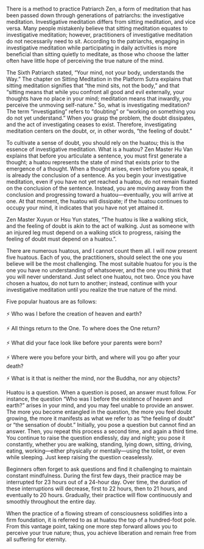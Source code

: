 There is a method to practice Patriarch Zen, a form of meditation that has been passed down through generations of patriarchs: the investigative meditation. Investigative meditation differs from sitting meditation, and vice versa. Many people mistakenly believe that sitting meditation equates to investigative meditation; however, practitioners of investigative meditation do not necessarily need to sit. According to the patriarchs, engaging in investigative meditation while participating in daily activities is more beneficial than sitting quietly to meditate, as those who choose the latter often have little hope of perceiving the true nature of the mind.

The Sixth Patriarch stated, “Your mind, not your body, understands the Way.” The chapter on Sitting Meditation in the Platform Sutra explains that sitting meditation signifies that “the mind sits, not the body,” and that “sitting means that while you confront all good and evil externally, your thoughts have no place in your mind; meditation means that inwardly, you perceive the unmoving self-nature.” So, what is investigating meditation? The term “investigating” refers to “doubting” or “working on something you do not yet understand.” When you grasp the problem, the doubt dissipates, and the act of investigating ceases to exist. Therefore, investigating meditation centers on the doubt, or, in other words, “the feeling of doubt.”

To cultivate a sense of doubt, you should rely on the huatou; this is the essence of investigative meditation. What is a huatou? Zen Master Hu Van explains that before you articulate a sentence, you must first generate a thought; a huatou represents the state of mind that exists prior to the emergence of a thought. When a thought arises, even before you speak, it is already the conclusion of a sentence. As you begin your investigative meditation, even if you have not yet reached a huatou, do not remain fixated on the conclusion of the sentence. Instead, you are moving away from the conclusion and progressing toward a huatou—eventually, you will arrive at one. At that moment, the huatou will dissipate; if the huatou continues to occupy your mind, it indicates that you have not yet attained it.

Zen Master Xuyun or Hsu Yun states, “The huatou is like a walking stick, and the feeling of doubt is akin to the act of walking. Just as someone with an injured leg must depend on a walking stick to progress, raising the feeling of doubt must depend on a huatou.”.

There are numerous huatous, and I cannot count them all. I will now present five huatous. Each of you, the practitioners, should select the one you believe will be the most challenging. The most suitable huatou for you is the one you have no understanding of whatsoever, and the one you think that you will never understand. Just select one huatou, not two. Once you have chosen a huatou, do not turn to another; instead, continue with your investigative meditation until you realize the true nature of the mind.

Five popular huatous are as follows:

⚡️ Who was I before the creation of heaven and earth?

⚡️ All things return to the One. To where does the One return?

⚡️ What did your face look like before your parents were born?

⚡️ Where were you before your birth, and where will you go after your death?

⚡️ What is it that is neither the mind, nor the Buddha, nor any objects?

Huatou is a question. When a question is posed, an answer must follow. For instance, the question “Who was I before the existence of heaven and earth?” arises in your mind, and you may feel unable to provide an answer. The more you become entangled in the question, the more you feel doubt growing, the more it manifests as what we refer to as “the feeling of doubt” or “the sensation of doubt.” Initially, you pose a question but cannot find an answer. Then, you repeat this process a second time, and again a third time. You continue to raise the question endlessly, day and night; you pose it constantly, whether you are walking, standing, lying down, sitting, driving, eating, working—either physically or mentally—using the toilet, or even while sleeping. Just keep raising the question ceaselessly.

Beginners often forget to ask questions and find it challenging to maintain constant mindfulness. During the first few days, their practice may be interrupted for 23 hours out of a 24-hour day. Over time, the duration of these interruptions will decrease, first to 22 hours, then to 21 hours, and eventually to 20 hours. Gradually, their practice will flow continuously and smoothly throughout the entire day.

When the practice of a flowing stream of consciousness solidifies into a firm foundation, it is referred to as  at huatou the top of a hundred-foot pole. From this vantage point, taking one more step forward allows you to perceive your true nature; thus, you achieve liberation and remain free from all suffering for eternity.
